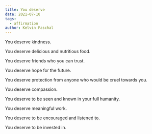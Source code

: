 ```yaml
---
title: You deserve
date: 2021-07-10
tags:
  - affirmation
author: Kelvin Paschal
---
```

You deserve kindness.

You deserve delicious and nutritious food.

You deserve friends who you can trust.

You deserve hope for the future.

You deserve protection from anyone who would be cruel towards you.

You deserve compassion.

You deserve to be seen and known in your full humanity.

You deserve meaningful work.

You deserve to be encouraged and listened to.

You deserve to be invested in.